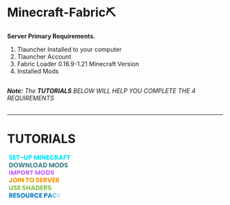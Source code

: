 # Minecraft-Fabric⛏️

**Server Primary Requirements.**

1. Tlauncher Installed to your computer
2. Tlauncher Account
3. Fabric Loader 0.16.9-1.21 Minecraft Version
4. Installed Mods

##
   ***Note:** The **TUTORIALS** BELOW WILL HELP YOU COMPLETE THE 4 REQUIREMENTS*
##
---

# TUTORIALS

<a href="assets/docs/install-minecraft.md">
    <img src="assets/texts/setup-mc.png" alt="Install Minecraft" width="150">
</a>

<br>
<a href="https://drive.google.com/drive/folders/1o1ApSDh8yDyCc9X9AOIY6pbSmIzfAtn4?usp=drive_link">
    <img src="assets/texts/download mods.png" alt="Download Mods" width="150">
</a>

<br>

<a href="assets/docs/import-mods.md">
    <img src="assets/texts/import mods.png" alt="Import Mods" width="150">
</a>

<br>
<a href="assets/docs/join-to-server.md">
    <img src="assets/texts/join to server.png" alt="Join to Server" width="150">
</a>
<br>

<a href="assets/docs/use-shaders.md">
    <img src="assets/texts/use shaders.png" alt="Use Shaders" width="150">
</a>
<br>

<a href="assets/docs/resourcepack.md">
    <img src="assets/texts/resourcepack.png" alt="Use Resourcepack" width="150">
</a>
<br>



